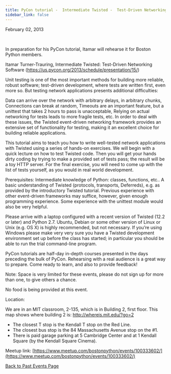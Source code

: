 ```yaml
---
title: PyCon tutorial -  Intermediate Twisted -  Test-Driven Networking Software
sidebar_link: false
---
```


February 02, 2013


   

In preparation for his PyCon tutorial, Itamar will rehearse it for Boston Python members.

Itamar Turner-Trauring, Intermediate Twisted: Test-Driven Networking Software (https://us.pycon.org/2013/schedule/presentation/15/)

Unit testing is one of the most important methods for building more reliable, robust software; test-driven development, where tests are written first, even more so. But testing network applications presents additional difficulties:

Data can arrive over the network with arbitrary delays, in arbitrary chunks, Connections can break at random, Timeouts are an important feature, but a unittest that takes 2 hours to pass is unacceptable, Relying on actual networking for tests leads to more fragile tests, etc. In order to deal with these issues, the Twisted event-driven networking framework provides an extensive set of functionality for testing, making it an excellent choice for building reliable applications.

This tutorial aims to teach you how to write well-tested network applications with Twisted using a series of hands-on exercises. We will begin with a quick lecture on how to test Twisted code. Then you will get your hands dirty coding by trying to make a provided set of tests pass; the result will be a toy HTTP server. For the final exercise, you will need to come up with the list of tests yourself, as you would in real world development.

Prerequisites: Intermediate knowledge of Python: classes, functions, etc.. A basic understanding of Twisted (protocols, transports, Deferreds), e.g. as provided by the introductory Twisted tutorial. Previous experience with other event-driven frameworks may suffice, however, given enough programming experience. Some experience with the unittest module would also be very helpful.

Please arrive with a laptop configured with a recent version of Twisted (12.2 or later) and Python 2.7. Ubuntu, Debian or some other version of Linux or Unix (e.g. OS X) is highly recommended, but not necessary. If you’re using Windows please make very very sure you have a Twisted development environment set up before the class has started; in particular you should be able to run the trial command-line program.

PyCon tutorials are half-day in-depth courses presented in the days preceding the bulk of PyCon. Rehearsing with a real audience is a great way to prepare. Come ready to learn, and also to provide feedback!

Note: Space is very limited for these events, please do not sign up for more than one, to give others a chance.

No food is being provided at this event.

Location:

We are in an MIT classroom, 2-135, which is in Building 2, first floor. This map shows where building 2 is: http://whereis.mit.edu/?go=2

* The closest T stop is the Kendall T stop on the Red Line.
* The closest bus stop is the 84 Massachusetts Avenue stop on the #1.
* There is paid garage parking at 5 Cambridge Center and at 1 Kendall Square (by the Kendall Square Cinema).


Meetup link: [https://www.meetup.com/bostonpython/events/100333602/](https://www.meetup.com/bostonpython/events/100333602/)

[Back to Past Events Page](index.md)